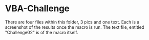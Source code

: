 # VBA-Challenge

There are four files within this folder, 3 pics and one text.  Each is a screenshot of the results once the macro is run.  The text file, entitled "Challenge02" is of the macro itself.
